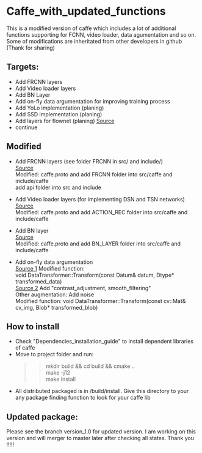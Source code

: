 # Caffe_with_updated_functions
This is a modified version of caffe which includes a lot of additional functions supporting for FCNN, video loader, data agumentation and so on. Some of modifications are inheritated from other developers in github (Thank for sharing)
## Targets:
- Add FRCNN layers
- Add Video loader layers
- Add BN Layer
- Add on-fly data argumentation for improving training process
- Add YoLo implementation (planing)
- Add SSD implementation (planing)
- Add layers for flownet (planing) [Source](https://github.com/lmb-freiburg/flownet2)
- continue

## Modified
- Add FRCNN layers (see folder FRCNN in src/ and include/)  
  [Source](https://github.com/D-X-Y/caffe-faster-rcnn/tree/dev)  
  Modified:  caffe.proto and add FRCNN folder into src/caffe and include/caffe  
	                           add api folder into src and include
- Add Video loader layers (for implementing DSN and TSN networks)  
  [Source](https://github.com/D-X-Y/caffe-faster-rcnn/tree/dev)  
  Modified: caffe.proto and add ACTION_REC folder into src/caffe and include/caffe  

- Add BN layer    
  [Source](https://github.com/yjxiong/caffe)     
  Modified: caffe.proto and add BN_LAYER folder into src/caffe and include/caffe  

- Add on-fly data argumentation  
  [Source 1](https://github.com/yjxiong/caffe) Modified function:  
  void DataTransformer<Dtype>::Transform(const Datum& datum, Dtype* transformed_data)  
  [Source 2](https://github.com/kevinlin311tw/caffe-augmentation) Add "contrast_adjustment, smooth_filtering"  
  Other augmentation: Add noise  
  Modified function: void DataTransformer<Dtype>::Transform(const cv::Mat& cv_img, Blob<Dtype>* transformed_blob)
## How to install
- Check "Dependencies_installation_guide" to install dependent libraries of caffe
- Move to project folder and run:  
  >> mkdir build && cd build && cmake ..  
  >> make -j12  
  >> make install  
- All distributed packaged is in /build/install. Give this directory to your any package finding function to look for your caffe lib  

## Updated package:  
Please see the branch version_1.0 for updated version. I am working on this version and will merger to master later after checking all states. Thank you !!!!!
